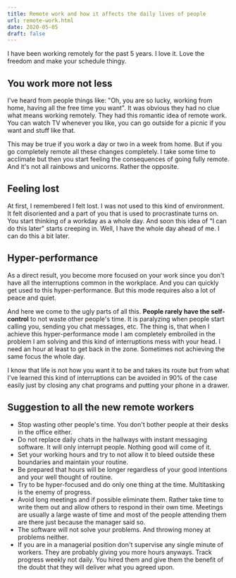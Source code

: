 ```yaml
---
title: Remote work and how it affects the daily lives of people
url: remote-work.html
date: 2020-05-05
draft: false
---
```


I have been working remotely for the past 5 years. I love it. Love the freedom and make your schedule thingy.

## You work more not less

I've heard from people things like: "Oh, you are so lucky, working from home, having all the free time you want". It was obvious they had no clue what means working remotely. They had this romantic idea of remote work. You can watch TV whenever you like, you can go outside for a picnic if you want and stuff like that.

This may be true if you work a day or two in a week from home. But if you go completely remote all these changes completely. I take some time to acclimate but then you start feeling the consequences of going fully remote. And it's not all rainbows and unicorns. Rather the opposite.

## Feeling lost

At first, I remembered I felt lost. I was not used to this kind of environment. It felt disoriented and a part of you that is used to procrastinate turns on. You start thinking of a workday as a whole day. And soon this idea of "I can do this later" starts creeping in. Well, I have the whole day ahead of me. I can do this a bit later.

## Hyper-performance

As a direct result, you become more focused on your work since you don't have all the interruptions common in the workplace. And you can quickly get used to this hyper-performance. But this mode requires also a lot of peace and quiet.

And here we come to the ugly parts of all this. **People rarely have the self-control** to not waste other people's time. It is paralyzing when people start calling you, sending you chat messages, etc. The thing is, that when I achieve this hyper-performance mode I am completely embroiled in the problem I am solving and this kind of interruptions mess with your head. I need an hour at least to get back in the zone. Sometimes not achieving the same focus the whole day.

I know that life is not how you want it to be and takes its route but from what I've learned this kind of interruptions can be avoided in 90% of the case easily just by closing any chat programs and putting your phone in a drawer.

## Suggestion to all the new remote workers

- Stop wasting other people's time. You don't bother people at their desks in the office either.
- Do not replace daily chats in the hallways with instant messaging software. It will only interrupt people. Nothing good will come of it.
- Set your working hours and try to not allow it to bleed outside these boundaries and maintain your routine.
- Be prepared that hours will be longer regardless of your good intentions and your well thought of routine.
- Try to be hyper-focused and do only one thing at the time. Multitasking is the enemy of progress.
- Avoid long meetings and if possible eliminate them. Rather take time to write them out and allow others to respond in their own time. Meetings are usually a large waste of time and most of the people attending them are there just because the manager said so.
- The software will not solve your problems. And throwing money at problems neither.
- If you are in a managerial position don't supervise any single minute of workers. They are probably giving you more hours anyways. Track progress weekly not daily. You hired them and give them the benefit of the doubt that they will deliver what you agreed upon.
